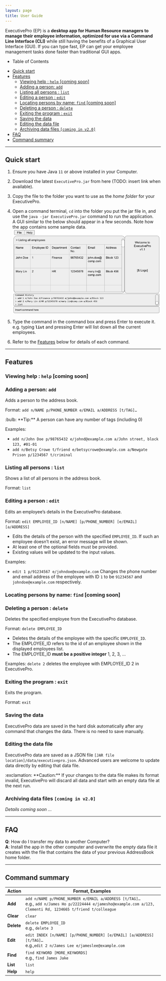 ```yaml
---
layout: page
title: User Guide
---
```


ExecutivePro (EP) is a **desktop app for Human Resource managers to manage their employee information, optimized for use via a Command Line Interface (CLI)** while still having the benefits of a Graphical User Interface (GUI). If you can type fast, EP can get your employee management tasks done faster than traditional GUI apps.

* Table of Contents
<!-- TOC -->
  * [Quick start](#quick-start)
  * [Features](#features)
    * [Viewing help : `help` [coming soon]](#viewing-help--help-coming-soon)
    * [Adding a person: `add`](#adding-a-person--add)
    * [Listing all persons : `list`](#listing-all-persons--list)
    * [Editing a person : `edit`](#editing-a-person--edit)
    * [Locating persons by name: `find` [coming soon]](#locating-persons-by-name--find-coming-soon)
    * [Deleting a person : `delete`](#deleting-a-person--delete)
    * [Exiting the program : `exit`](#exiting-the-program--exit)
    * [Saving the data](#saving-the-data)
    * [Editing the data file](#editing-the-data-file)
    * [Archiving data files `[coming in v2.0]`](#archiving-data-files-coming-in-v20)
  * [FAQ](#faq)
  * [Command summary](#command-summary)
<!-- TOC -->

--------------------------------------------------------------------------------------------------------------------

## Quick start

1. Ensure you have Java `11` or above installed in your Computer.

1. Download the latest `ExecutivePro.jar` from here (TODO: insert link when available).

1. Copy the file to the folder you want to use as the _home folder_ for your ExecutivePro.

1. Open a command terminal, `cd` into the folder you put the jar file in, and use the `java -jar ExecutivePro.jar` command to run the application.<br>
   A GUI similar to the below should appear in a few seconds. Note how the app contains some sample data.<br>
   ![Ui](images/Ui.png)

1. Type the command in the command box and press Enter to execute it. e.g. typing **`list`** and pressing Enter will list down all the current employees.<br>

1. Refer to the [Features](#features) below for details of each command.

--------------------------------------------------------------------------------------------------------------------

## Features

### Viewing help : `help` [coming soon]

### Adding a person: `add`

Adds a person to the address book.

Format: `add n/NAME p/PHONE_NUMBER e/EMAIL a/ADDRESS [t/TAG]…​`

<div markdown="span" class="alert alert-primary">:bulb: **Tip:**
A person can have any number of tags (including 0)
</div>

Examples:
* `add n/John Doe p/98765432 e/johnd@example.com a/John street, block 123, #01-01`
* `add n/Betsy Crowe t/friend e/betsycrowe@example.com a/Newgate Prison p/1234567 t/criminal`

### Listing all persons : `list`

Shows a list of all persons in the address book.

Format: `list`

### Editing a person : `edit`

Edits an employee’s details in the ExecutivePro database.

Format: `edit EMPLOYEE_ID [n/NAME] [p/PHONE_NUMBER] [e/EMAIL] [a/ADDRESS]`

* Edits the details of the person with the specified `EMPLOYEE_ID`. If such an employee doesn’t exist, an error message will be shown.
* At least one of the optional fields must be provided.
* Existing values will be updated to the input values.

Examples:
*  `edit 1 p/91234567 e/johndoe@example.com` Changes the phone number and email address of the employee with ID `1` to be `91234567` and `johndoe@example.com` respectively.

### Locating persons by name: `find` [coming soon]

### Deleting a person : `delete`

Deletes the specified employee from the ExecutivePro database.

Format: `delete EMPLOYEE_ID`

* Deletes the details of the employee with the specific `EMPLOYEE_ID`.
* The  EMPLOYEE_ID refers to the id of an employee shown in the displayed employees list.
* The EMPLOYEE_ID **must be a positive integer** 1, 2, 3, …​

Examples:
`delete 2` deletes the employee with EMPLOYEE_ID 2 in ExecutivePro.


### Exiting the program : `exit`

Exits the program.

Format: `exit`

### Saving the data

ExecutivePro data are saved in the hard disk automatically after any command that changes the data. There is no need to save manually.

### Editing the data file

ExecutivePro data are saved as a JSON file `[JAR file location]/data/executivepro.json`. Advanced users are welcome to update data directly by editing that data file.

<div markdown="span" class="alert alert-warning">:exclamation: **Caution:**
If your changes to the data file makes its format invalid, ExecutivePro will discard all data and start with an empty data file at the next run.
</div>

### Archiving data files `[coming in v2.0]`

_Details coming soon ..._

--------------------------------------------------------------------------------------------------------------------

## FAQ

**Q**: How do I transfer my data to another Computer?<br>
**A**: Install the app in the other computer and overwrite the empty data file it creates with the file that contains the data of your previous AddressBook home folder.

--------------------------------------------------------------------------------------------------------------------

## Command summary

Action | Format, Examples
--------|------------------
**Add** | `add n/NAME p/PHONE_NUMBER e/EMAIL a/ADDRESS [t/TAG]…​` <br> e.g., `add n/James Ho p/22224444 e/jamesho@example.com a/123, Clementi Rd, 1234665 t/friend t/colleague`
**Clear** | `clear`
**Delete** | `delete EMPLOYEE_ID`<br> e.g., `delete 3`
**Edit** | `edit INDEX [n/NAME] [p/PHONE_NUMBER] [e/EMAIL] [a/ADDRESS] [t/TAG]…​`<br> e.g.,`edit 2 n/James Lee e/jameslee@example.com`
**Find** | `find KEYWORD [MORE_KEYWORDS]`<br> e.g., `find James Jake`
**List** | `list`
**Help** | `help`
